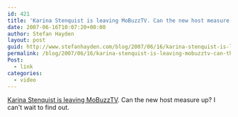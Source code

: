 ```yaml
---
id: 421
title: 'Karina Stenquist is leaving MoBuzzTV. Can the new host measure up? I can&#8217;t wait to find out.'
date: 2007-06-16T10:07:20+00:00
author: Stefan Hayden
layout: post
guid: http://www.stefanhayden.com/blog/2007/06/16/karina-stenquist-is-leaving-mobuzztv-can-the-new-host-measure-up-i-cant-wait-to-find-out/
permalink: /blog/2007/06/16/karina-stenquist-is-leaving-mobuzztv-can-the-new-host-measure-up-i-cant-wait-to-find-out/
Post:
  - link
categories:
  - video
---
```

<p><a href="http://dailybuzz.mobuzz.tv/dailybuzz/a_chat_with_karina_mobuzz_past_and_its_future">Karina Stenquist is leaving MoBuzzTV</a>. Can the new host measure up? I can't wait to find out.
</p>
